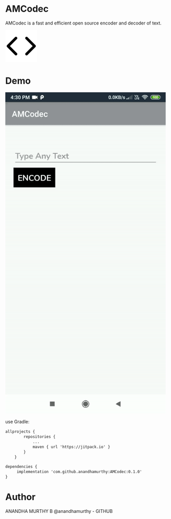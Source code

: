 # AMCodec

AMCodec is a fast and efficient open source encoder and decoder of text.

<img src="Demo/icon.png" width=100>

# Demo
![](Demo/amcodec.gif)

use Gradle:
```
allprojects {
		repositories {
			...
			maven { url 'https://jitpack.io' }
		}
	}
```
```
dependencies {
	 implementation 'com.github.anandhamurthy:AMCodec:0.1.0'
}
```
# Author
ANANDHA MURTHY B
@anandhamurthy - GITHUB
